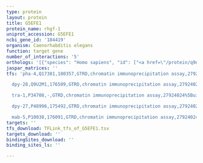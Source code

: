 ```yaml
---
type: protein
layout: protein
title: G5EFE1
protein_name: rhgf-1
uniprot_accession: G5EFE1
ncbi_gene_id: '184419'
organism: Caenorhabditis elegans
function: target gene
number_of_interactions: '5'
orthologs: '[{"species": "Homo sapiens", "id": ["<a href=\"/protein/q9nzn5\">Q9NZN5</a>", "<a href=\"/protein/o15085\">O15085</a>"]}, {"species": "Mus musculus", "id": ["<a href=\"/protein/q68fm7\">Q68FM7</a>", "F8VQN6"]}, {"species": "Rattus norvegicus", "id": ["<a href=\"/protein/a0a0g2jzc6\">A0A0G2JZC6</a>", "<a href=\"/protein/a0a0g2k860\">A0A0G2K860</a>"]}, {"species": "Danio rerio", "id": ["E7FDV8"]}]'
jaspar_matrices: ''
tfs: 'pha-4,Q17381,180357,GTRD,chromatin immunoprecipitation assay,27924024%5Buid%5D,No

  dpy-28,Q9U2M1,176509,GTRD,chromatin immunoprecipitation assay,27924024%5Buid%5D,No

  tra-1,P34708,-,GTRD,chromatin immunoprecipitation assay,27924024%5Buid%5D,No

  dpy-27,P48996,175492,GTRD,chromatin immunoprecipitation assay,27924024%5Buid%5D,No

  mab-5,P10038,176091,GTRD,chromatin immunoprecipitation assay,27924024%5Buid%5D,No'
targets: ''
tfs_download: TFLink_tfs_of_G5EFE1.tsv
targets_download: ''
bindingSites_download: ''
binding_sites_ls: ''

---
```

